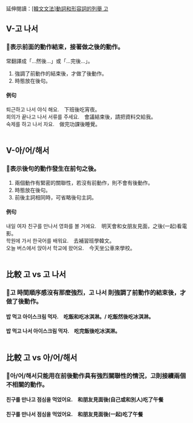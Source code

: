 <span class="small">延伸閱讀：<a href="/blog/post/9">[韓文文法]動詞和形容詞的列舉 고</a></span>

##  V-고 나서

### 📌表示前面的動作結束，接著做之後的動作。
常翻譯成「...然後...」或「...完後...」。<br>
1. 強調了前動作的結束後，才做了後動作。<br>
2. 時態放在後句。<br>
<!-- 比起「V-고」來說，「V-고 나서」更強調了前動作的結束後，才做了後動作。<br>
和「V-(으)ㄴ 후에」比較起來，「V-(으)ㄴ 후에」的重點在後句，「V-고 나서」前後兩句則是對等的。 -->

#### 例句
퇴근하<font class="highlight">고 나서</font> 야식 해요.　下班後吃宵夜。<br>
회의가 끝나<font class="highlight">고 나서</font> 서류를 주세요.　會議結束後，請把資料交給我。<br>
숙제를 하<font class="highlight">고 나서</font> 자요.　做完功課後睡覺。<br><br>


## V-아/어/해서

### 📌表示後句的動作發生在前句之後。
1. 兩個動作有緊密的關聯性，若沒有前動作，則不會有後動作。<br>
2. 時態放在後句。<br>
3. 前後主詞相同時，可省略後句主詞。<br>

#### 例句
내일 여자 친구를 만나<font class="highlight">서</font> 영화를 볼 거예요.　明天會和女朋友見面，之後(一起)看電影。<br>
학원에 가<font class="highlight">서</font> 한국어를 배워요.　去補習班學韓文。<br>
오늘 버스에서 앉<font class="highlight">아서</font> 학교에 왔어요.　今天坐公車來學校。<br><br>


## 比較 고 vs 고 나서

### 📌고 時間順序感沒有那麼強烈，고 나서 則強調了前動作的結束後，才做了後動作。

#### 밥 먹고 아이스크림 먹자.　吃飯和吃冰淇淋。/ 吃飯然後吃冰淇淋。<br>
#### 밥 먹고 나서 아이스크림 먹자.　吃完飯後吃冰淇淋。<br><br>


## 比較 고 vs 아/어/해서

### 📌아/어/해서只能用在前後動作具有強烈關聯性的情況，고則接續兩個不相關的動作。
#### 친구를 만나<font class="highlight">고</font> 점심을 먹었어요.　和朋友見面後(自己或和別人)吃了午餐<br>
#### 친구를 만나<font class="highlight">서</font> 점심을 먹었어요.　和朋友見面後(一起)吃了午餐<br><br>